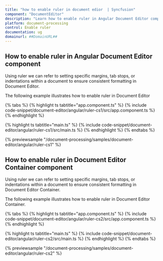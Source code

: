 ```yaml
---
title: "how to enable ruler in document edior  | Syncfusion"
component: "DocumentEditor"
description: "Learn how to enable ruler in Angular Document Editor component."
platform: document-processing
control: Enable ruler
documentation: ug
domainurl: ##DomainURL##
---
```


## How to enable ruler in Angular Document Editor component

Using ruler we can refer to setting specific margins, tab stops, or indentations within a document to ensure consistent formatting in Document Editor.

The following example illustrates how to enable ruler in Document Editor

{% tabs %}
{% highlight ts tabtitle="app.component.ts" %}
{% include code-snippet/document-editor/angular/ruler-cs1/src/app.component.ts %}
{% endhighlight %}

{% highlight ts tabtitle="main.ts" %}
{% include code-snippet/document-editor/angular/ruler-cs1/src/main.ts %}
{% endhighlight %}
{% endtabs %}
  
{% previewsample "/document-processing/samples/document-editor/angular/ruler-cs1" %}

## How to enable ruler in Document Editor Container component

Using ruler we can refer to setting specific margins, tab stops, or indentations within a document to ensure consistent formatting in Document Editor Container.

The following example illustrates how to enable ruler in Document Editor Container.

{% tabs %}
{% highlight ts tabtitle="app.component.ts" %}
{% include code-snippet/document-editor/angular/ruler-cs2/src/app.component.ts %}
{% endhighlight %}

{% highlight ts tabtitle="main.ts" %}
{% include code-snippet/document-editor/angular/ruler-cs2/src/main.ts %}
{% endhighlight %}
{% endtabs %}
  
{% previewsample "/document-processing/samples/document-editor/angular/ruler-cs2" %}
